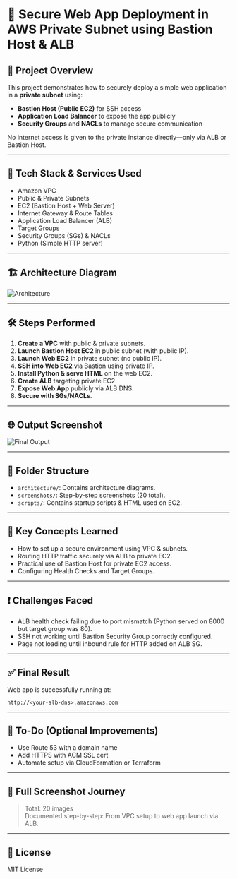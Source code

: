 # 🔐 Secure Web App Deployment in AWS Private Subnet using Bastion Host & ALB

## 🧠 Project Overview

This project demonstrates how to securely deploy a simple web application in a **private subnet** using:
- **Bastion Host (Public EC2)** for SSH access
- **Application Load Balancer** to expose the app publicly
- **Security Groups** and **NACLs** to manage secure communication

No internet access is given to the private instance directly—only via ALB or Bastion Host.

---

## 🚀 Tech Stack & Services Used

- Amazon VPC
- Public & Private Subnets
- EC2 (Bastion Host + Web Server)
- Internet Gateway & Route Tables
- Application Load Balancer (ALB)
- Target Groups
- Security Groups (SGs) & NACLs
- Python (Simple HTTP server)

---

## 🏗️ Architecture Diagram

![Architecture](architecture/architecture-diagram.png)

---

## 🛠️ Steps Performed

1. **Create a VPC** with public & private subnets.
2. **Launch Bastion Host EC2** in public subnet (with public IP).
3. **Launch Web EC2** in private subnet (no public IP).
4. **SSH into Web EC2** via Bastion using private IP.
5. **Install Python & serve HTML** on the web EC2.
6. **Create ALB** targeting private EC2.
7. **Expose Web App** publicly via ALB DNS.
8. **Secure with SGs/NACLs**.

---

## 🌐 Output Screenshot

![Final Output](screenshots/20-congrats-app-is-running.png)

---

## 📁 Folder Structure

- `architecture/`: Contains architecture diagrams.
- `screenshots/`: Step-by-step screenshots (20 total).
- `scripts/`: Contains startup scripts & HTML used on EC2.

---

## 🤯 Key Concepts Learned

- How to set up a secure environment using VPC & subnets.
- Routing HTTP traffic securely via ALB to private EC2.
- Practical use of Bastion Host for private EC2 access.
- Configuring Health Checks and Target Groups.

---

## ❗ Challenges Faced

- ALB health check failing due to port mismatch (Python served on 8000 but target group was 80).
- SSH not working until Bastion Security Group correctly configured.
- Page not loading until inbound rule for HTTP added on ALB SG.

---

## ✅ Final Result

Web app is successfully running at:
```
http://<your-alb-dns>.amazonaws.com
```

---

## 📌 To-Do (Optional Improvements)

- Use Route 53 with a domain name
- Add HTTPS with ACM SSL cert
- Automate setup via CloudFormation or Terraform

---

## 📸 Full Screenshot Journey

> Total: 20 images  
Documented step-by-step: From VPC setup to web app launch via ALB.

---

## 📄 License

MIT License
